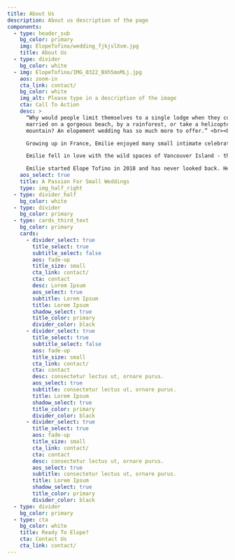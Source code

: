 ```yaml
---
title: About Us
description: About us description of the page
components:
  - type: header_sub
    bg_color: primary
    img: ElopeTofino/wedding_fjkjslXvm.jpg
    title: About Us
  - type: divider
    bg_color: white
  - img: ElopeTofino/IMG_0322_BXh5moMLj.jpg
    aos: zoom-in
    cta_link: contact/
    bg_color: white
    img_alt: Please type in a description of the image
    cta: Call To Action
    desc: >
      “Why would people limit themselves to a single lodge when they could get
      married on a gorgeous beach, by a rainforest, or take a helicopter to a
      mountain? An elopement wedding has so much more to offer.” <br><br>

      Growing up in France, Emilie enjoyed many small intimate celebrations. The beauty and simplicity of small gatherings stayed with her after she moved to Canada and settled in Ucluelet and Tofino. 

      Emilie fell in love with the wild spaces of Vancouver Island - the surfing culture, the landscape, and the small village community. She took her experience in big event planning and started working as the head wedding coordinator at Black Rock Resort, where she coordinated many luxurious large weddings. After planning over a hundred weddings at the Resort, Emilie was introduced to the concept of elopements. She was struck by the limitations of a large resort wedding and the endless possibilities of a small, intimate marriage celebration. <br><br>

      Emilie started Elope Tofino in 2018 and has never looked back. Her vast wedding planning experience, her passion for small weddings, her care for the bride & groom, and her knowledge and appreciation for the beauty of the West Coast makes an Elope Tofino wedding an intimate event not to forget. 
    aos_select: true
    title: A Passion For Small Weddings
    type: img_half_right
  - type: divider_half
    bg_color: white
  - type: divider
    bg_color: primary
  - type: cards_third_text
    bg_color: primary
    cards:
      - divider_select: true
        title_select: true
        subtitle_select: false
        aos: fade-up
        title_size: small
        cta_link: contact/
        cta: contact
        desc: Lorem Ipsum
        aos_select: true
        subtitle: Lorem Ipsum
        title: Lorem Ipsum
        shadow_select: true
        title_color: primary
        divider_color: black
      - divider_select: true
        title_select: true
        subtitle_select: false
        aos: fade-up
        title_size: small
        cta_link: contact/
        cta: contact
        desc: consectetur lectus ut, ornare purus.
        aos_select: true
        subtitle: consectetur lectus ut, ornare purus.
        title: Lorem Ipsum
        shadow_select: true
        title_color: primary
        divider_color: black
      - divider_select: true
        title_select: true
        aos: fade-up
        title_size: small
        cta_link: contact/
        cta: contact
        desc: consectetur lectus ut, ornare purus.
        aos_select: true
        subtitle: consectetur lectus ut, ornare purus.
        title: Lorem Ipsum
        shadow_select: true
        title_color: primary
        divider_color: black
  - type: divider
    bg_color: primary
  - type: cta
    bg_color: white
    title: Ready To Elope?
    cta: Contact Us
    cta_link: contact/
---
```

